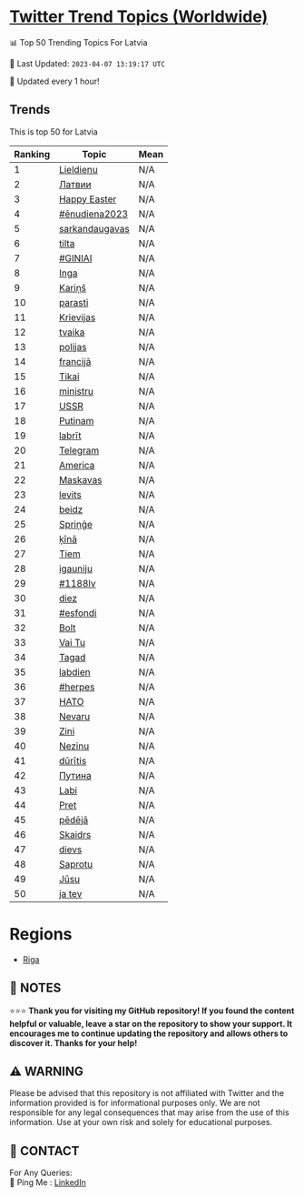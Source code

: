 [Twitter Trend Topics (Worldwide)](https://github.com/ErcinDedeoglu/Twitter-Trend-Topics)
==========


📊 Top 50 Trending Topics For Latvia

📆 Last Updated: `2023-04-07 13:19:17 UTC`

🔧 Updated every 1 hour!


## Trends

This is top 50 for Latvia

| Ranking | Topic | Mean |
| ------- | ------------ | ------------ |
| 1 | [Lieldienu](http://twitter.com/search?q=Lieldienu) | N/A |
| 2 | [Латвии](http://twitter.com/search?q=%d0%9b%d0%b0%d1%82%d0%b2%d0%b8%d0%b8) | N/A |
| 3 | [Happy Easter](http://twitter.com/search?q=Happy+Easter) | N/A |
| 4 | [#ēnudiena2023](http://twitter.com/search?q=%23%c4%93nudiena2023) | N/A |
| 5 | [sarkandaugavas](http://twitter.com/search?q=sarkandaugavas) | N/A |
| 6 | [tilta](http://twitter.com/search?q=tilta) | N/A |
| 7 | [#GINIAI](http://twitter.com/search?q=%23GINIAI) | N/A |
| 8 | [Inga](http://twitter.com/search?q=Inga) | N/A |
| 9 | [Kariņš](http://twitter.com/search?q=Kari%c5%86%c5%a1) | N/A |
| 10 | [parasti](http://twitter.com/search?q=parasti) | N/A |
| 11 | [Krievijas](http://twitter.com/search?q=Krievijas) | N/A |
| 12 | [tvaika](http://twitter.com/search?q=tvaika) | N/A |
| 13 | [polijas](http://twitter.com/search?q=polijas) | N/A |
| 14 | [francijā](http://twitter.com/search?q=francij%c4%81) | N/A |
| 15 | [Tikai](http://twitter.com/search?q=Tikai) | N/A |
| 16 | [ministru](http://twitter.com/search?q=ministru) | N/A |
| 17 | [USSR](http://twitter.com/search?q=USSR) | N/A |
| 18 | [Putinam](http://twitter.com/search?q=Putinam) | N/A |
| 19 | [labrīt](http://twitter.com/search?q=labr%c4%abt) | N/A |
| 20 | [Telegram](http://twitter.com/search?q=Telegram) | N/A |
| 21 | [America](http://twitter.com/search?q=America) | N/A |
| 22 | [Maskavas](http://twitter.com/search?q=Maskavas) | N/A |
| 23 | [levits](http://twitter.com/search?q=levits) | N/A |
| 24 | [beidz](http://twitter.com/search?q=beidz) | N/A |
| 25 | [Spriņģe](http://twitter.com/search?q=Spri%c5%86%c4%a3e) | N/A |
| 26 | [ķīnā](http://twitter.com/search?q=%c4%b7%c4%abn%c4%81) | N/A |
| 27 | [Tiem](http://twitter.com/search?q=Tiem) | N/A |
| 28 | [igauniju](http://twitter.com/search?q=igauniju) | N/A |
| 29 | [#1188lv](http://twitter.com/search?q=%231188lv) | N/A |
| 30 | [diez](http://twitter.com/search?q=diez) | N/A |
| 31 | [#esfondi](http://twitter.com/search?q=%23esfondi) | N/A |
| 32 | [Bolt](http://twitter.com/search?q=Bolt) | N/A |
| 33 | [Vai Tu](http://twitter.com/search?q=Vai+Tu) | N/A |
| 34 | [Tagad](http://twitter.com/search?q=Tagad) | N/A |
| 35 | [labdien](http://twitter.com/search?q=labdien) | N/A |
| 36 | [#herpes](http://twitter.com/search?q=%23herpes) | N/A |
| 37 | [НАТО](http://twitter.com/search?q=%d0%9d%d0%90%d0%a2%d0%9e) | N/A |
| 38 | [Nevaru](http://twitter.com/search?q=Nevaru) | N/A |
| 39 | [Zini](http://twitter.com/search?q=Zini) | N/A |
| 40 | [Nezinu](http://twitter.com/search?q=Nezinu) | N/A |
| 41 | [dūrītis](http://twitter.com/search?q=d%c5%abr%c4%abtis) | N/A |
| 42 | [Путина](http://twitter.com/search?q=%d0%9f%d1%83%d1%82%d0%b8%d0%bd%d0%b0) | N/A |
| 43 | [Labi](http://twitter.com/search?q=Labi) | N/A |
| 44 | [Pret](http://twitter.com/search?q=Pret) | N/A |
| 45 | [pēdējā](http://twitter.com/search?q=p%c4%93d%c4%93j%c4%81) | N/A |
| 46 | [Skaidrs](http://twitter.com/search?q=Skaidrs) | N/A |
| 47 | [dievs](http://twitter.com/search?q=dievs) | N/A |
| 48 | [Saprotu](http://twitter.com/search?q=Saprotu) | N/A |
| 49 | [Jūsu](http://twitter.com/search?q=J%c5%absu) | N/A |
| 50 | [ja tev](http://twitter.com/search?q=ja+tev) | N/A |



# Regions

* [Riga](</Latvia/Riga.md>)



## 📝 NOTES

⭐⭐⭐ **Thank you for visiting my GitHub repository! If you found the content helpful or valuable, leave a star on the repository to show your support. It encourages me to continue updating the repository and allows others to discover it. Thanks for your help!**


## ⚠️ WARNING

Please be advised that this repository is not affiliated with Twitter and the information provided is for informational purposes only. We are not responsible for any legal consequences that may arise from the use of this information. Use at your own risk and solely for educational purposes.


## 📨 CONTACT

 For Any Queries:  
            🏓 Ping Me : [LinkedIn](https://www.linkedin.com/in/ercindedeoglu/)
